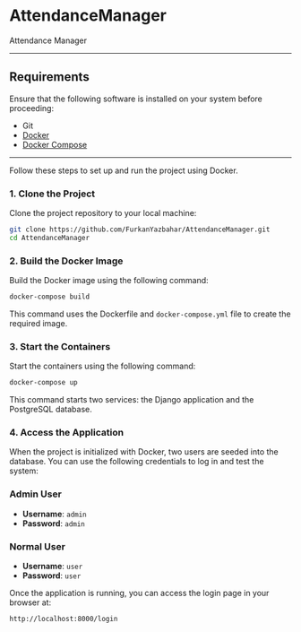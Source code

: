 # AttendanceManager
Attendance Manager

---

## Requirements

Ensure that the following software is installed on your system before proceeding:

- Git
- [Docker](https://www.docker.com/)
- [Docker Compose](https://docs.docker.com/compose/install/)

---


Follow these steps to set up and run the project using Docker.

### 1. Clone the Project

Clone the project repository to your local machine:

```bash
git clone https://github.com/FurkanYazbahar/AttendanceManager.git
cd AttendanceManager
```

### 2. Build the Docker Image

Build the Docker image using the following command:

```bash
docker-compose build
```

This command uses the Dockerfile and `docker-compose.yml` file to create the required image.

### 3. Start the Containers

Start the containers using the following command:

```bash
docker-compose up
```

This command starts two services: the Django application and the PostgreSQL database.


### 4. Access the Application

When the project is initialized with Docker, two users are seeded into the database. You can use the following credentials to log in and test the system:

### Admin User
- **Username**: `admin`
- **Password**: `admin`

### Normal User
- **Username**: `user`
- **Password**: `user`



Once the application is running, you can access the login page in your browser at:

```
http://localhost:8000/login
```


